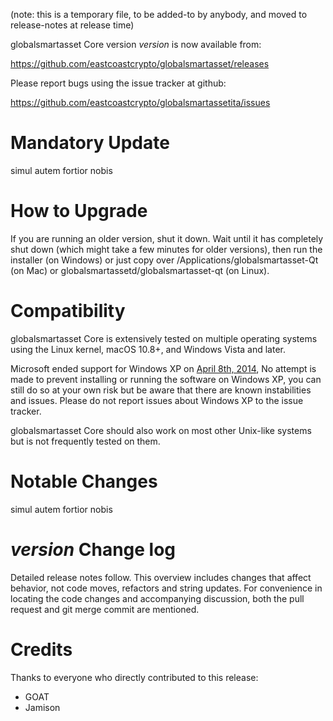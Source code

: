 (note: this is a temporary file, to be added-to by anybody, and moved to release-notes at release time)

globalsmartasset Core version *version* is now available from:

  <https://github.com/eastcoastcrypto/globalsmartasset/releases>

Please report bugs using the issue tracker at github:

  <https://github.com/eastcoastcrypto/globalsmartassetita/issues>

Mandatory Update
==============

simul autem fortior nobis

How to Upgrade
==============

If you are running an older version, shut it down. Wait until it has completely shut down (which might take a few minutes for older versions), then run the installer (on Windows) or just copy over /Applications/globalsmartasset-Qt (on Mac) or globalsmartassetd/globalsmartasset-qt (on Linux).

Compatibility
==============

globalsmartasset Core is extensively tested on multiple operating systems using
the Linux kernel, macOS 10.8+, and Windows Vista and later.

Microsoft ended support for Windows XP on [April 8th, 2014](https://www.microsoft.com/en-us/WindowsForBusiness/end-of-xp-support),
No attempt is made to prevent installing or running the software on Windows XP, you
can still do so at your own risk but be aware that there are known instabilities and issues.
Please do not report issues about Windows XP to the issue tracker.

globalsmartasset Core should also work on most other Unix-like systems but is not
frequently tested on them.

Notable Changes
===============

simul autem fortior nobis

*version* Change log
=================

Detailed release notes follow. This overview includes changes that affect
behavior, not code moves, refactors and string updates. For convenience in locating
the code changes and accompanying discussion, both the pull request and
git merge commit are mentioned.


Credits
=======

Thanks to everyone who directly contributed to this release:
- GOAT
- Jamison


